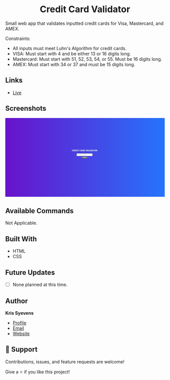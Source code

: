 <h1 align="center"> Credit Card Validator </h1>

<p>
Small web app that validates inputted credit cards for Visa, Mastercard, and AMEX.    </p>

Constraints:

- All inputs must meet Luhn's Algorithm for credit cards.
- VISA: Must start with 4 and be either 13 or 16 digits long.
- Mastercard: Must start with 51, 52, 53, 54, or 55. Must be 16 digits long.
- AMEX: Must start with 34 or 37 and must be 15 digits long.

## Links

- [Live](https://kris-syevens.github.io/Credit-Card-Validator)

## Screenshots

![Home Page](Assets/preview.png)

## Available Commands

Not Applicable.

## Built With

- HTML
- CSS

## Future Updates

- [ ] None planned at this time.

## Author

**Kris Syevens**

- [Profile](https://github.com/Kris-Syevens "Kris Syevens")
- [Email](mailto:kris@syevens.com?subject=Hi "Hi!")
- [Website](http://syevens.com "Welcome")

## 🤝 Support

Contributions, issues, and feature requests are welcome!

Give a ⭐️ if you like this project!
